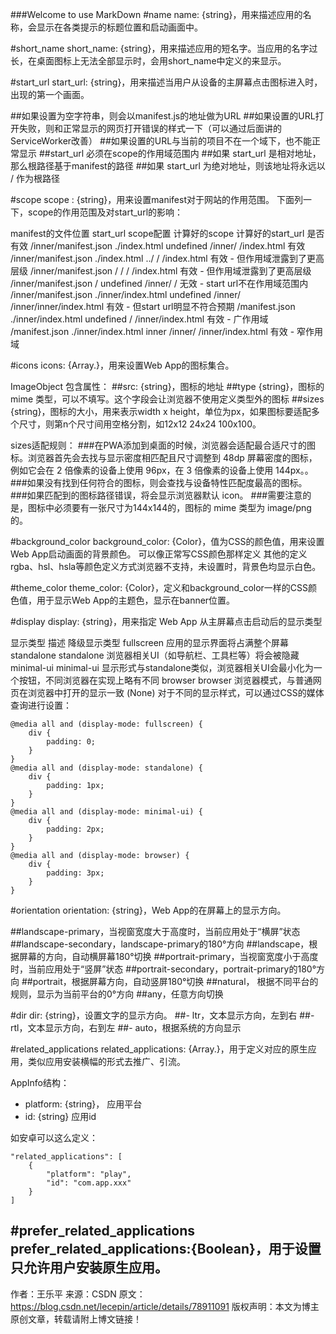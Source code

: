 ###Welcome to use MarkDown
#name
name: {string}，用来描述应用的名称，会显示在各类提示的标题位置和启动画面中。

#short_name
short_name: {string}，用来描述应用的短名字。当应用的名字过长，在桌面图标上无法全部显示时，会用short_name中定义的来显示。

#start_url
start_url: {string}，用来描述当用户从设备的主屏幕点击图标进入时，出现的第一个画面。

##如果设置为空字符串，则会以manifest.js的地址做为URL
##如果设置的URL打开失败，则和正常显示的网页打开错误的样式一下（可以通过后面讲的ServiceWorker改善）
##如果设置的URL与当前的项目不在一个域下，也不能正常显示
##start_url 必须在scope的作用域范围内
##如果 start_url 是相对地址，那么根路径基于manifest的路径
##如果 start_url 为绝对地址，则该地址将永远以 / 作为根路径

#scope
scope : {string}，用来设置manifest对于网站的作用范围。 
下面列一下，scope的作用范围及对start_url的影响：

manifest的文件位置		start_url			scope配置			计算好的scope	计算好的start_url			是否有效
/inner/manifest.json	./index.html		undefined			/inner/			/index.html					有效
/inner/manifest.json	./index.html		../					/				/index.html					有效 - 但作用域泄露到了更高层级
/inner/manifest.json	/					/					/				/index.html					有效 - 但作用域泄露到了更高层级
/inner/manifest.json	/					undefined			/inner/			/							无效 - start url不在作用域范围内
/inner/manifest.json	./inner/index.html	undefined			/inner/			/inner/inner/index.html		有效 - 但start url明显不符合预期
/manifest.json	        ./inner/index.html	undefined			/				/inner/index.html			有效 - 广作用域
/manifest.json			./inner/index.html	inner				/inner/			/inner/index.html			有效 - 窄作用域

#icons
icons: {Array.<ImageObject>}，用来设置Web App的图标集合。

ImageObject 包含属性：
##src: {string}，图标的地址
##type {string}，图标的 mime 类型，可以不填写。这个字段会让浏览器不使用定义类型外的图标
##sizes {string}，图标的大小，用来表示width x height，单位为px，如果图标要适配多个尺寸，则第n个尺寸间用空格分割，如12x12 24x24 100x100。

sizes适配规则：
###在PWA添加到桌面的时候，浏览器会适配最合适尺寸的图标。浏览器首先会去找与显示密度相匹配且尺寸调整到 48dp 屏幕密度的图标，例如它会在 2 倍像素的设备上使用 96px，在 3 倍像素的设备上使用 144px。。
###如果没有找到任何符合的图标，则会查找与设备特性匹配度最高的图标。
###如果匹配到的图标路径错误，将会显示浏览器默认 icon。
###需要注意的是，图标中必须要有一张尺寸为144x144的，图标的 mime 类型为 image/png的。

#background_color
background_color: {Color}，值为CSS的颜色值，用来设置Web App启动画面的背景颜色。
可以像正常写CSS颜色那样定义
其他的定义rgba、hsl、hsla等颜色定义方式浏览器不支持，未设置时，背景色均显示白色。

#theme_color
theme_color: {Color}，定义和background_color一样的CSS颜色值，用于显示Web App的主题色，显示在banner位置。

#display
display: {string}，用来指定 Web App 从主屏幕点击启动后的显示类型

显示类型			描述																					降级显示类型
fullscreen		应用的显示界面将占满整个屏幕															standalone
standalone		浏览器相关UI（如导航栏、工具栏等）将会被隐藏											minimal-ui
minimal-ui		显示形式与standalone类似，浏览器相关UI会最小化为一个按钮，不同浏览器在实现上略有不同		browser
browser			浏览器模式，与普通网页在浏览器中打开的显示一致											(None)
对于不同的显示样式，可以通过CSS的媒体查询进行设置：
```
@media all and (display-mode: fullscreen) {
    div {
        padding: 0;
    }
}
@media all and (display-mode: standalone) {
    div {
        padding: 1px;
    }
}
@media all and (display-mode: minimal-ui) {
    div {
        padding: 2px;
    }
}
@media all and (display-mode: browser) {
    div {
        padding: 3px;
    }
}
```

#orientation
orientation: {string}，Web App的在屏幕上的显示方向。

##landscape-primary，当视窗宽度大于高度时，当前应用处于“横屏”状态
##landscape-secondary，landscape-primary的180°方向
##landscape，根据屏幕的方向，自动横屏幕180°切换
##portrait-primary，当视窗宽度小于高度时，当前应用处于“竖屏”状态
##portrait-secondary，portrait-primary的180°方向
##portrait，根据屏幕方向，自动竖屏180°切换
##natural， 根据不同平台的规则，显示为当前平台的0°方向
##any，任意方向切换

#dir
dir: {string}，设置文字的显示方向。 
##- ltr，文本显示方向，左到右 
##- rtl，文本显示方向，右到左 
##- auto，根据系统的方向显示

#related_applications
related_applications: {Array.<AppInfo>}，用于定义对应的原生应用，类似应用安装横幅的形式去推广、引流。

AppInfo结构： 
- platform: {string}， 应用平台 
- id: {string} 应用id

如安卓可以这么定义：
```
"related_applications": [
    {
        "platform": "play",
        "id": "com.app.xxx"
    }
]
```

#prefer_related_applications
prefer_related_applications:{Boolean}，用于设置只允许用户安装原生应用。
--------------------- 
作者：王乐平 
来源：CSDN 
原文：https://blog.csdn.net/lecepin/article/details/78911091 
版权声明：本文为博主原创文章，转载请附上博文链接！